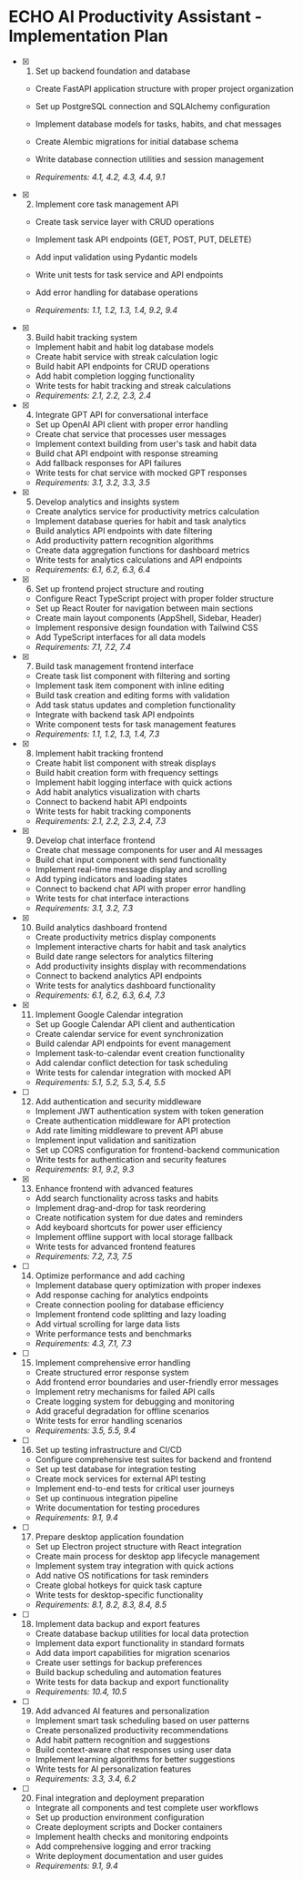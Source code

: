 # ECHO AI Productivity Assistant - Implementation Plan

- [x] 1. Set up backend foundation and database

  - Create FastAPI application structure with proper project organization
  - Set up PostgreSQL connection and SQLAlchemy configuration
  - Implement database models for tasks, habits, and chat messages
  - Create Alembic migrations for initial database schema
  - Write database connection utilities and session management

  - _Requirements: 4.1, 4.2, 4.3, 4.4, 9.1_

- [x] 2. Implement core task management API

  - Create task service layer with CRUD operations
  - Implement task API endpoints (GET, POST, PUT, DELETE)

  - Add input validation using Pydantic models
  - Write unit tests for task service and API endpoints
  - Add error handling for database operations
  - _Requirements: 1.1, 1.2, 1.3, 1.4, 9.2, 9.4_

- [x] 3. Build habit tracking system

  - Implement habit and habit log database models
  - Create habit service with streak calculation logic
  - Build habit API endpoints for CRUD operations
  - Add habit completion logging functionality
  - Write tests for habit tracking and streak calculations
  - _Requirements: 2.1, 2.2, 2.3, 2.4_

- [x] 4. Integrate GPT API for conversational interface

  - Set up OpenAI API client with proper error handling
  - Create chat service that processes user messages
  - Implement context building from user's task and habit data
  - Build chat API endpoint with response streaming
  - Add fallback responses for API failures
  - Write tests for chat service with mocked GPT responses
  - _Requirements: 3.1, 3.2, 3.3, 3.5_

- [x] 5. Develop analytics and insights system

  - Create analytics service for productivity metrics calculation
  - Implement database queries for habit and task analytics
  - Build analytics API endpoints with date filtering
  - Add productivity pattern recognition algorithms
  - Create data aggregation functions for dashboard metrics
  - Write tests for analytics calculations and API endpoints
  - _Requirements: 6.1, 6.2, 6.3, 6.4_

- [x] 6. Set up frontend project structure and routing

  - Configure React TypeScript project with proper folder structure
  - Set up React Router for navigation between main sections
  - Create main layout components (AppShell, Sidebar, Header)
  - Implement responsive design foundation with Tailwind CSS
  - Add TypeScript interfaces for all data models
  - _Requirements: 7.1, 7.2, 7.4_

- [x] 7. Build task management frontend interface

  - Create task list component with filtering and sorting
  - Implement task item component with inline editing
  - Build task creation and editing forms with validation
  - Add task status updates and completion functionality
  - Integrate with backend task API endpoints
  - Write component tests for task management features
  - _Requirements: 1.1, 1.2, 1.3, 1.4, 7.3_

- [x] 8. Implement habit tracking frontend

  - Create habit list component with streak displays
  - Build habit creation form with frequency settings
  - Implement habit logging interface with quick actions
  - Add habit analytics visualization with charts
  - Connect to backend habit API endpoints
  - Write tests for habit tracking components
  - _Requirements: 2.1, 2.2, 2.3, 2.4, 7.3_

- [x] 9. Develop chat interface frontend

  - Create chat message components for user and AI messages
  - Build chat input component with send functionality
  - Implement real-time message display and scrolling
  - Add typing indicators and loading states
  - Connect to backend chat API with proper error handling
  - Write tests for chat interface interactions
  - _Requirements: 3.1, 3.2, 7.3_

- [x] 10. Build analytics dashboard frontend

  - Create productivity metrics display components
  - Implement interactive charts for habit and task analytics
  - Build date range selectors for analytics filtering
  - Add productivity insights display with recommendations
  - Connect to backend analytics API endpoints
  - Write tests for analytics dashboard functionality
  - _Requirements: 6.1, 6.2, 6.3, 6.4, 7.3_

- [x] 11. Implement Google Calendar integration


  - Set up Google Calendar API client and authentication
  - Create calendar service for event synchronization
  - Build calendar API endpoints for event management
  - Implement task-to-calendar event creation functionality
  - Add calendar conflict detection for task scheduling
  - Write tests for calendar integration with mocked API
  - _Requirements: 5.1, 5.2, 5.3, 5.4, 5.5_

- [ ] 12. Add authentication and security middleware



  - Implement JWT authentication system with token generation
  - Create authentication middleware for API protection
  - Add rate limiting middleware to prevent API abuse
  - Implement input validation and sanitization
  - Set up CORS configuration for frontend-backend communication
  - Write tests for authentication and security features
  - _Requirements: 9.1, 9.2, 9.3_

- [x] 13. Enhance frontend with advanced features





  - Add search functionality across tasks and habits
  - Implement drag-and-drop for task reordering
  - Create notification system for due dates and reminders
  - Add keyboard shortcuts for power user efficiency
  - Implement offline support with local storage fallback
  - Write tests for advanced frontend features
  - _Requirements: 7.2, 7.3, 7.5_

- [ ] 14. Optimize performance and add caching

  - Implement database query optimization with proper indexes
  - Add response caching for analytics endpoints
  - Create connection pooling for database efficiency
  - Implement frontend code splitting and lazy loading
  - Add virtual scrolling for large data lists
  - Write performance tests and benchmarks
  - _Requirements: 4.3, 7.1, 7.3_

- [ ] 15. Implement comprehensive error handling

  - Create structured error response system
  - Add frontend error boundaries and user-friendly error messages
  - Implement retry mechanisms for failed API calls
  - Create logging system for debugging and monitoring
  - Add graceful degradation for offline scenarios
  - Write tests for error handling scenarios
  - _Requirements: 3.5, 5.5, 9.4_

- [ ] 16. Set up testing infrastructure and CI/CD

  - Configure comprehensive test suites for backend and frontend
  - Set up test database for integration testing
  - Create mock services for external API testing
  - Implement end-to-end tests for critical user journeys
  - Set up continuous integration pipeline
  - Write documentation for testing procedures
  - _Requirements: 9.1, 9.4_

- [ ] 17. Prepare desktop application foundation

  - Set up Electron project structure with React integration
  - Create main process for desktop app lifecycle management
  - Implement system tray integration with quick actions
  - Add native OS notifications for task reminders
  - Create global hotkeys for quick task capture
  - Write tests for desktop-specific functionality
  - _Requirements: 8.1, 8.2, 8.3, 8.4, 8.5_

- [ ] 18. Implement data backup and export features

  - Create database backup utilities for local data protection
  - Implement data export functionality in standard formats
  - Add data import capabilities for migration scenarios
  - Create user settings for backup preferences
  - Build backup scheduling and automation features
  - Write tests for data backup and export functionality
  - _Requirements: 10.4, 10.5_

- [ ] 19. Add advanced AI features and personalization

  - Implement smart task scheduling based on user patterns
  - Create personalized productivity recommendations
  - Add habit pattern recognition and suggestions
  - Build context-aware chat responses using user data
  - Implement learning algorithms for better suggestions
  - Write tests for AI personalization features
  - _Requirements: 3.3, 3.4, 6.2_

- [ ] 20. Final integration and deployment preparation
  - Integrate all components and test complete user workflows
  - Set up production environment configuration
  - Create deployment scripts and Docker containers
  - Implement health checks and monitoring endpoints
  - Add comprehensive logging and error tracking
  - Write deployment documentation and user guides
  - _Requirements: 9.1, 9.4_
